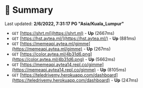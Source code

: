 # 📖 Summary
Last updated: **2/6/2022, 7:31:17 PG "Asia/Kuala_Lumpur"**

- `GET` [https://shrt.ml](https://shrt.ml) - **Up** (2667ms)
- `GET` [https://hst.aytea.ml/](https://hst.aytea.ml/) - **Up** (881ms)
- `GET` [https://memeapi.aytea.ml/gimme](https://memeapi.aytea.ml/gimme) - **Up** (267ms)
- `GET` [https://color.aytea.ml/4b31d6.png](https://color.aytea.ml/4b31d6.png) - **Up** (5662ms)
- `GET` [https://memeapi.aytea14.repl.co/gimme](https://memeapi.aytea14.repl.co/gimme) - **Up** (8105ms)
- `GET` [https://teledrivemy.herokuapp.com/dashboard](https://teledrivemy.herokuapp.com/dashboard) - **Up** (247ms)

